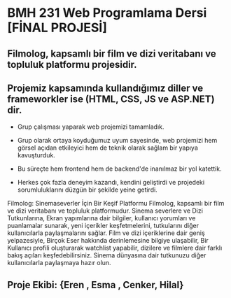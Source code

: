 # BMH 231 Web Programlama Dersi [FİNAL PROJESİ]

## Filmolog, kapsamlı bir film ve dizi veritabanı ve topluluk platformu projesidir.

## Projemiz kapsamında kullandığımız diller ve frameworkler ise (HTML, CSS, JS ve ASP.NET) dir.


* Grup çalışması yaparak web projemizi tamamladık. 

* Grup olarak ortaya koyduğumuz uyum sayesinde, web projemizi hem görsel açıdan etkileyici hem de teknik olarak sağlam bir yapıya kavuşturduk.

* Bu süreçte hem frontend hem de backend'de inanılmaz bir yol katettik. 

* Herkes çok fazla deneyim kazandı, kendini geliştirdi ve projedeki sorumluluklarını düzgün bir şekilde yeine getirdi. 


Filmolog: Sinemaseverler İçin Bir Keşif Platformu
Filmolog, kapsamlı bir film ve dizi veritabanı ve topluluk platformudur. Sinema severlere ve Dizi Tutkunlarına, Ekran yapımlarına dair bilgiler, kullanıcı yorumları ve puanlamalar sunarak, yeni içerikler keşfetmelerini, tutkularını diğer kullanıcılarla paylaşmalarını sağlar. Film ve dizi içeriklerine dair geniş yelpazesiyle, 
Birçok Eser hakkında derinlemesine bilgiye ulaşabilir, Bir Kullanıcı profili oluşturarak  watchlist yapabilir, dizilere ve filmlere dair farklı bakış açıları keşfedebilirsiniz. Sinema dünyasına dair tutkunuzu diğer kullanıcılarla paylaşmaya hazır olun.




## Proje Ekibi: {Eren , Esma , Cenker, Hilal} 
